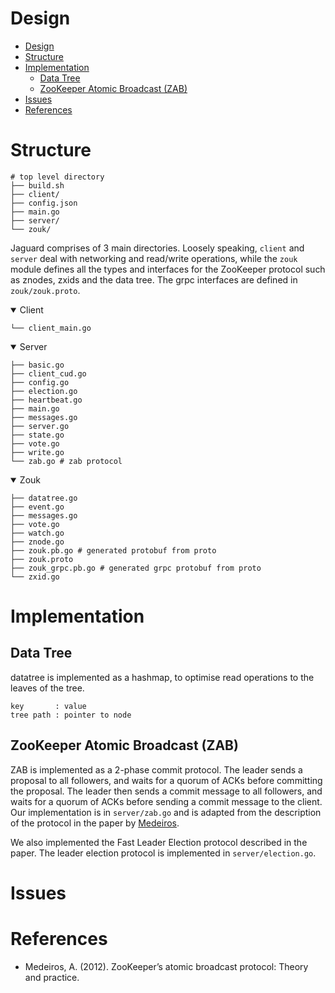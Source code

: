 # Design

- [Design](#design)
- [Structure](#structure)
- [Implementation](#implementation)
  - [Data Tree](#data-tree)
  - [ZooKeeper Atomic Broadcast (ZAB)](#zookeeper-atomic-broadcast-zab)
- [Issues](#issues)
- [References](#references)

# Structure
```
# top level directory
├── build.sh
├── client/
├── config.json
├── main.go
├── server/
└── zouk/
```
Jaguard comprises of 3 main directories. Loosely speaking, `client` and `server` deal with networking and read/write operations, while the `zouk` module defines all the types and interfaces for the ZooKeeper protocol such as znodes, zxids and the data tree. The grpc interfaces are defined in `zouk/zouk.proto`.

<details open><summary>Client</summary>

```
└── client_main.go
```
</details>

<details open><summary>Server</summary>

```
├── basic.go
├── client_cud.go
├── config.go
├── election.go
├── heartbeat.go
├── main.go
├── messages.go
├── server.go
├── state.go
├── vote.go
├── write.go
└── zab.go # zab protocol
```
</details>

<details open><summary>Zouk</summary>

```
├── datatree.go
├── event.go
├── messages.go
├── vote.go
├── watch.go
├── znode.go
├── zouk.pb.go # generated protobuf from proto
├── zouk.proto
├── zouk_grpc.pb.go # generated grpc protobuf from proto
└── zxid.go
```
</details>

# Implementation
## Data Tree
datatree is implemented as a hashmap, to optimise read operations to the leaves of the tree.

```
key       : value
tree path : pointer to node
```
## ZooKeeper Atomic Broadcast (ZAB)
ZAB is implemented as a 2-phase commit protocol. The leader sends a proposal to all followers, and waits for a quorum of ACKs before committing the proposal. The leader then sends a commit message to all followers, and waits for a quorum of ACKs before sending a commit message to the client. Our implementation is in `server/zab.go` and is adapted from the description of the protocol in the paper by [Medeiros](https://api.semanticscholar.org/CorpusID:14507005).

We also implemented the Fast Leader Election protocol described in the paper. The leader election protocol is implemented in `server/election.go`.


# Issues


# References
- Medeiros, A. (2012). ZooKeeper’s atomic broadcast protocol: Theory and practice.